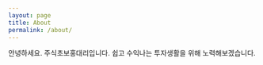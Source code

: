 ```yaml
---
layout: page
title: About
permalink: /about/
---
```


안녕하세요. 주식초보홍대리입니다. 쉽고 수익나는 투자생활을 위해 노력해보겠습니다.
